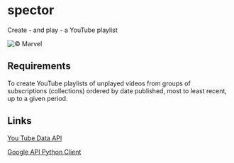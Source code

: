 # spector
Create - and play - a YouTube playlist

![](https://www.comicbookmovie.com/images/articles/banners/170814.jpg "&copy; Marvel")

## Requirements
To create YouTube playlists of unplayed videos from groups of subscriptions (collections) ordered by date published, most to least recent, up to a given period.

## Links
[You Tube Data API](https://developers.google.com/youtube/v3/getting-started)

[Google API Python Client](https://github.com/googleapis/google-api-python-client)

